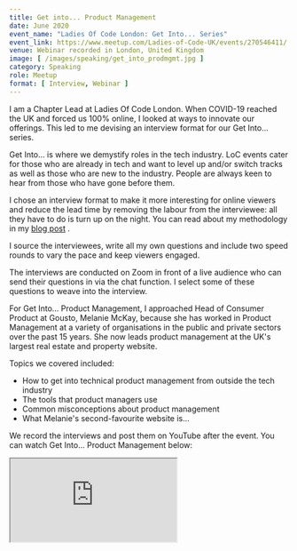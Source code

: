 ```yaml
---
title: Get into... Product Management 
date: June 2020
event_name: "Ladies Of Code London: Get Into... Series"
event_link: https://www.meetup.com/Ladies-of-Code-UK/events/270546411/
venue: Webinar recorded in London, United Kingdom
image: [ /images/speaking/get_into_prodmgmt.jpg ]
category: Speaking
role: Meetup
format: [ Interview, Webinar ]
---
```


I am a Chapter Lead at Ladies Of Code London.  When COVID-19 reached the UK and forced us 100% online, I looked at ways to innovate our offerings.  This led to me devising an interview format for our Get Into... series.

Get Into... is where we demystify roles in the tech industry.  LoC events cater for those who are already in tech and want to level up and/or switch tracks as well as those who are new to the industry. People are always keen to hear from those who have gone before them.

I chose an interview format to make it more interesting for online viewers and reduce the lead time by removing the labour from the interviewee: all they have to do is turn up on the night.  You can read about my methodology in my [blog post](/blog/2020/06/05/get-into-web-development) .

I source the interviewees, write all my own questions and include two speed rounds to vary the pace and keep viewers engaged.

The interviews are conducted on Zoom in front of a live audience who can send their questions in via the chat function.  I select some of these questions to weave into the interview.

For Get Into... Product Management, I approached Head of Consumer Product at Gousto, Melanie McKay, because she has worked in Product Management at a variety of organisations in the public and private sectors over the past 15 years.  She now leads product management at the UK's largest real estate and property website.

Topics we covered included:

* How to get into technical product management from outside the tech industry
* The tools that product managers use
* Common misconceptions about product management
* What Melanie's second-favourite website is...

We record the interviews and post them on YouTube after the event.  You can watch Get Into... Product Management below:

<div class="embed-responsive embed-responsive-16by9">
  <iframe class="embed-responsive-item" src="https://www.youtube.com/embed/yNUHIFwhB5A" allowfullscreen></iframe>
</div><br/>
